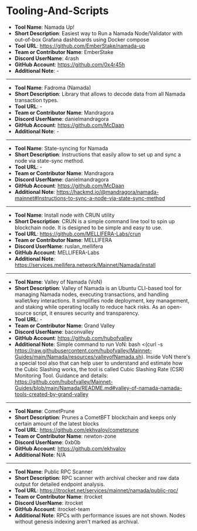 # Tooling-And-Scripts

- **Tool Name**: Namada Up!
- **Short Description**: Easiest way to Run a Namada Node/Validator with out-of-box Grafana dashboards using Docker compose
- **Tool URL**: https://github.com/EmberStake/namada-up
- **Team or Contributor Name**: EmberStake
- **Discord UserName**: 4rash
- **GitHub Account**: https://github.com/0x4r45h
- **Additional Note**: -

---
- **Tool Name**: Fadroma (Namada)
- **Short Description**: Library that allows to decode data from all Namada transaction types.
- **Tool URL**: -
- **Team or Contributor Name**: Mandragora
- **Discord UserName**: danielmandragora
- **GitHub Account**: https://github.com/McDaan
- **Additional Note**: -

---
- **Tool Name**: State-syncing for Namada
- **Short Description**: Instructions that easily allow to set up and sync a node via state-sync method.
- **Tool URL**: -
- **Team or Contributor Name**: Mandragora
- **Discord UserName**: danielmandragora
- **GitHub Account**: https://github.com/McDaan
- **Additional Note**: https://hackmd.io/@mandragora/namada-mainnet#Instructions-to-sync-a-node-via-state-sync-method

---
- **Tool Name**: Install node with CRUN utility
- **Short Description**: CRUN is a simple command line tool to spin up blockchain node. It is designed to be simple and easy to use.
- **Tool URL**: https://github.com/MELLIFERA-Labs/crun
- **Team or Contributor Name**: MELLIFERA
- **Discord UserName**: ruslan_mellifera
- **GitHub Account**: MELLIFERA-Labs
- **Additional Note**: https://services.mellifera.network/Mainnet/Namada/install

---
- **Tool Name**: Valley of Namada (VoN)
- **Short Description**: Valley of Namada is an Ubuntu CLI-based tool for managing Namada nodes, executing transactions, and handling wallet/key interactions. It simplifies node deployment, key management, and staking while operating locally to reduce hack risks. As an open-source script, it ensures security and transparency.
- **Tool URL**: -
- **Team or Contributor Name**: Grand Valley
- **Discord UserName**: baconvalley
- **GitHub Account**: https://github.com/hubofvalley
- **Additional Note**: Simple command to run VoN: bash <(curl -s https://raw.githubusercontent.com/hubofvalley/Mainnet-Guides/main/Namada/resources/valleyofNamada.sh). Inside VoN there's a special tool also that can help user to understand and estimate how the Cubic Slashing works, the tool is called Cubic Slashing Rate (CSR) Monitoring Tool. Guidance and details: https://github.com/hubofvalley/Mainnet-Guides/blob/main/Namada/README.md#valley-of-namada-namada-tools-created-by-grand-valley

---
- **Tool Name**: CometPrune
- **Short Description**: Prunes a CometBFT blockchain and keeps only certain amount of the latest blocks
- **Tool URL**: https://github.com/ekhvalov/cometprune
- **Team or Contributor Name**: newton-zone
- **Discord UserName**: 0xb0b
- **GitHub Account**: https://github.com/ekhvalov
- **Additional Note**: N/A

---
- **Tool Name**: Public RPC Scanner
- **Short Description**: RPC scanner with archival checker and raw data output for detailed endpoint analysis.
- **Tool URL**: https://itrocket.net/services/mainnet/namada/public-rpc/
- **Team or Contributor Name**: itrocket
- **Discord UserName**: itrocket
- **GitHub Account**: itrocket-team
- **Additional Note**: RPCs with performance issues are not shown. Nodes without genesis indexing aren't marked as archival.

